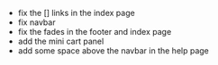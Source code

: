- fix the [] links in the index page 
- fix navbar 
- fix the fades in the footer and index page
- add the mini cart panel 
- add some space above the navbar in the help page
<!-- - detete in cart page is not working -->